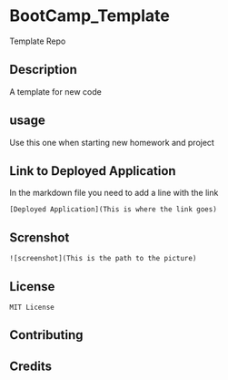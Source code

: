 # BootCamp_Template
Template Repo
## Description

A template for new code

## usage

Use this one when starting new homework and project

## Link to Deployed Application

In the markdown file you need to add a line with the link

```
[Deployed Application](This is where the link goes)
``` 

## Screnshot

```
![screenshot](This is the path to the picture)
```

## License

```
MIT License
```

## Contributing

## Credits

